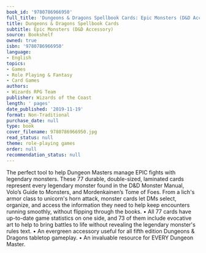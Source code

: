 ```yaml
---
book_id: '9780786966950'
full_title: 'Dungeons & Dragons Spellbook Cards: Epic Monsters (D&D Accessory)'
title: Dungeons & Dragons Spellbook Cards
subtitle: Epic Monsters (D&D Accessory)
source: Bookshelf
owned: true
isbn: '9780786966950'
language:
- English
topics:
- Games
- Role Playing & Fantasy
- Card Games
authors:
- Wizards RPG Team
publisher: Wizards of the Coast
length: ' pages'
date_published: '2019-11-19'
format: Non-Traditional
purchase_date: null
type: book
cover_filename: 9780786966950.jpg
read_status: null
theme: role-playing games
order: null
recommendation_status: null
---
```

The perfect tool to help Dungeon Masters manage EPIC fights with legendary monsters.
These 77 durable, double-sized, laminated cards represent every legendary monster found in the D&D Monster Manual, Volo’s Guide to Monsters, and Mordenkainen’s Tome of Foes. From a lich's armor class to unicorn's horn attack, monster cards let DMs select, organize, and access the information they need to help keep encounters running smoothly, without flipping through the books.
• All 77 cards have up-to-date game statistics on one side, and 73 of them include evocative art to help to bring battles to life without revealing the legendary monster's rules text.
• An evergreen accessory useful for all fifth edition Dungeons & Dragons tabletop gameplay.
• An invaluable resource for EVERY Dungeon Master.

